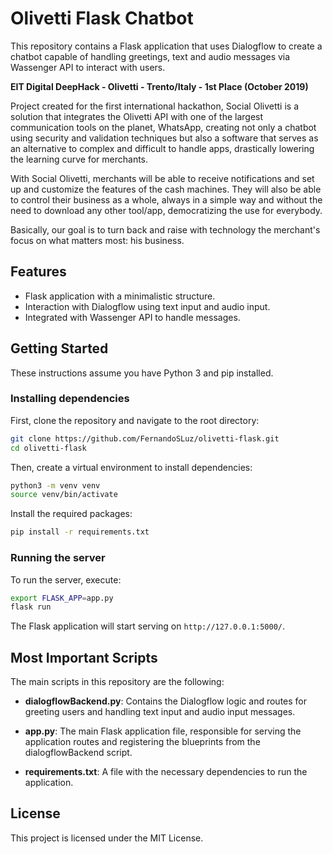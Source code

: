 # Olivetti Flask Chatbot

This repository contains a Flask application that uses Dialogflow to create a chatbot capable of handling greetings, text and audio messages via Wassenger API to interact with users.

**EIT Digital DeepHack - Olivetti - Trento/Italy - 1st Place (October 2019)**

Project created for the first international hackathon, Social Olivetti is a solution that integrates the Olivetti API with one of the largest communication tools on the planet, WhatsApp, creating not only a chatbot using security and validation techniques but also a software that serves as an alternative to complex and difficult to handle apps, drastically lowering the learning curve for merchants.

With Social Olivetti, merchants will be able to receive notifications and set up and customize the features of the cash machines. They will also be able to control their business as a whole, always in a simple way and without the need to download any other tool/app, democratizing the use for everybody.

Basically, our goal is to turn back and raise with technology the merchant's focus on what matters most: his business.

## Features

- Flask application with a minimalistic structure.
- Interaction with Dialogflow using text input and audio input.
- Integrated with Wassenger API to handle messages.

## Getting Started

These instructions assume you have Python 3 and pip installed.

### Installing dependencies

First, clone the repository and navigate to the root directory:

```sh
git clone https://github.com/FernandoSLuz/olivetti-flask.git
cd olivetti-flask
```

Then, create a virtual environment to install dependencies:

```sh
python3 -m venv venv
source venv/bin/activate
```

Install the required packages:

```sh
pip install -r requirements.txt
```

### Running the server

To run the server, execute:

```sh
export FLASK_APP=app.py
flask run
```

The Flask application will start serving on `http://127.0.0.1:5000/`.

## Most Important Scripts

The main scripts in this repository are the following:

- **dialogflowBackend.py**: Contains the Dialogflow logic and routes for greeting users and handling text input and audio input messages.

- **app.py**: The main Flask application file, responsible for serving the application routes and registering the blueprints from the dialogflowBackend script.

- **requirements.txt**: A file with the necessary dependencies to run the application.

## License

This project is licensed under the MIT License.
